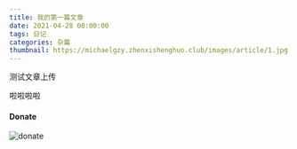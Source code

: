 ```yaml
---
title: 我的第一篇文章
date: 2021-04-28 00:00:00
tags: 日记
categories: 杂篇
thumbnail: https://michaelgzy.zhenxishenghuo.club/images/article/1.jpg
---
```


测试文章上传

啦啦啦啦


#### Donate

![donate](https://michaelgzy.zhenxishenghuo.club/images/pay_info.png)
